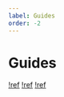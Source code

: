 ```yaml
---
label: Guides
order: -2
---
```


# Guides

[!ref](/guides/quality/)
[!ref](/guides/playback/)
[!ref](/guides/htpc/)

